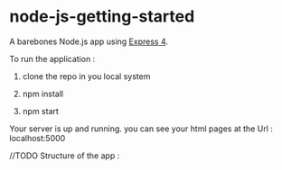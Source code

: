 
# node-js-getting-started

A barebones Node.js app using [Express 4](http://expressjs.com/).

To run the application :

1) clone the repo in you local system 

2) npm install 

3) npm start

Your server is up and running. you can see your html pages at the Url : localhost:5000


//TODO
Structure of the app : 



